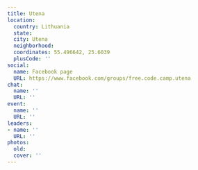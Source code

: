```yaml
---
title: Utena
location:
  country: Lithuania
  state: 
  city: Utena
  neighborhood: 
  coordinates: 55.496642, 25.6039
  plusCode: ''
social:
  name: Facebook page
  URL: https://www.facebook.com/groups/free.code.camp.utena
chat:
  name: ''
  URL: ''
event:
  name: ''
  URL: ''
leaders:
- name: ''
  URL: ''
photos:
  old: 
  cover: ''
---
```

